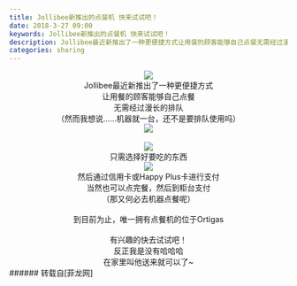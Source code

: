 ```yaml
---
title: Jollibee新推出的点餐机 快来试试吧！
date: 2018-3-27 09:00
keywords: Jollibee新推出的点餐机 快来试试吧！
description: Jollibee最近新推出了一种更便捷方式让用餐的顾客能够自己点餐无需经过漫长的排队（然而我想说……机器就一台，还不是要排队使用吗）只需选择好要吃的东西然后通过信用卡或Happy Plus卡进行支付当然也可以点完餐，然后到柜台支付（那又何必去机器点餐呢）到目前为止，唯一拥有点餐机的位于Ortigas有兴趣的快去试试吧！反正我是没有哈哈哈在家里叫他送来就可以了~
categories: sharing
---
```

<td class="t_f" id="postmessage_1211089">

<div align="center">

<img aid="795755" data-cf-modified-82af0f6d1d4b0485180aeb09-="" file="data/attachment/forum/201803/26/184923h1ppajj1jc70prh0.jpg.thumb.jpg" id="aimg_795755" inpost="1" onclick="" onmouseover="" src="http://www.flw.ph/data/attachment/forum/201803/26/184923h1ppajj1jc70prh0.jpg" style="cursor:pointer" zoomfile="data/attachment/forum/201803/26/184923h1ppajj1jc70prh0.jpg"/>


<br/>
Jollibee最近新推出了一种更便捷方式<br/>
让用餐的顾客能够自己点餐<br/>
无需经过漫长的排队<br/>
（然而我想说……机器就一台，还不是要排队使用吗）<br/>

<img aid="795753" data-cf-modified-82af0f6d1d4b0485180aeb09-="" file="data/attachment/forum/201803/26/184920ftptukj3hmt9ddse.jpg.thumb.jpg" id="aimg_795753" inpost="1" onclick="" onmouseover="" src="http://www.flw.ph/data/attachment/forum/201803/26/184920ftptukj3hmt9ddse.jpg" style="cursor:pointer" zoomfile="data/attachment/forum/201803/26/184920ftptukj3hmt9ddse.jpg"/>


<br/>
<br/>

<img aid="795752" data-cf-modified-82af0f6d1d4b0485180aeb09-="" file="data/attachment/forum/201803/26/184919qk9hf1zxszgx7e1f.jpg.thumb.jpg" id="aimg_795752" inpost="1" onclick="" onmouseover="" src="http://www.flw.ph/data/attachment/forum/201803/26/184919qk9hf1zxszgx7e1f.jpg" style="cursor:pointer" zoomfile="data/attachment/forum/201803/26/184919qk9hf1zxszgx7e1f.jpg"/>


<br/>
只需选择好要吃的东西<br/>

<img aid="795754" data-cf-modified-82af0f6d1d4b0485180aeb09-="" file="data/attachment/forum/201803/26/184922dwdaf6h0xfgewar7.jpg.thumb.jpg" id="aimg_795754" inpost="1" onclick="" onmouseover="" src="http://www.flw.ph/data/attachment/forum/201803/26/184922dwdaf6h0xfgewar7.jpg" style="cursor:pointer" zoomfile="data/attachment/forum/201803/26/184922dwdaf6h0xfgewar7.jpg"/>


<br/>
然后通过信用卡或Happy Plus卡进行支付<br/>
当然也可以点完餐，然后到柜台支付<br/>
（那又何必去机器点餐呢）<br/>
<br/>
到目前为止，唯一拥有点餐机的位于Ortigas<br/>
<br/>
有兴趣的快去试试吧！<br/>
反正我是没有哈哈哈<br/>
在家里叫他送来就可以了~<br/>
</div></td>
###### 转载自[菲龙网]